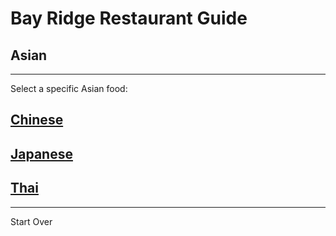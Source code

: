 # Bay Ridge Restaurant Guide
## Asian
---
Select a specific Asian food:
## [Chinese](../asian/chinese.md)
## [Japanese](../)
## [Thai]()
---
Start Over